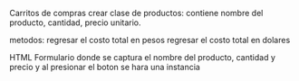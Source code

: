 Carritos de compras
crear clase de productos:
contiene nombre del producto, cantidad, precio unitario.

metodos:
regresar el costo total en pesos
regresar el costo total en dolares

HTML
Formulario donde se captura el nombre del producto, cantidad y precio y al presionar el boton se hara una instancia